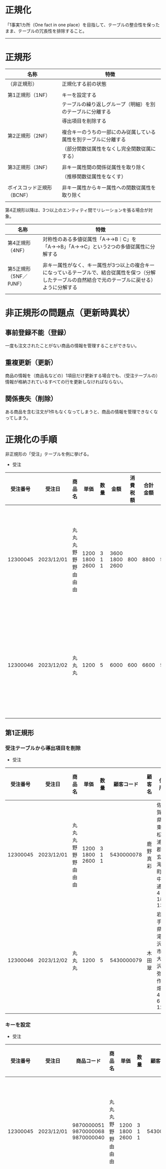 # 正規化

「1事実1カ所（One fact in one place）を目指して、テーブルの整合性を保ったまま、テーブルの冗長性を排除すること。

---

# 正規形

| 名称                       | 特徴                                                             |
| -------------------------- | ---------------------------------------------------------------- |
| （非正規形）               | 正規化する前の状態                                               |
|                            |                                                                  |
| 第1正規形（1NF）           | キーを設定する                                                   |
|                            | テーブルの繰り返しグループ（明細）を別のテーブルに分離する       |
|                            | 導出項目を削除する                                               |
|                            |                                                                  |
| 第2正規形（2NF）           | 複合キーのうちの一部にのみ従属している属性を別テーブルに分離する |
|                            | （部分関数従属性をなくし完全関数従属にする）                     |
|                            |                                                                  |
| 第3正規形（3NF）           | 非キー属性間の関係従属性を取り除く                               |
|                            | （推移関数従属性をなくす）                                       |
|                            |                                                                  |
| ボイスコッド正規形（BCNF） | 非キー属性からキー属性への関数従属性を取り除く                   |
|                            |                                                                  |

第4正規形以降は、3つ以上のエンティティ間でリレーションを張る場合が対象。

| 名称                   | 特徴                                                                                                                                                    |
| ---------------------- | ------------------------------------------------------------------------------------------------------------------------------------------------------- |
| 第4正規形（4NF）       | 対称性のある多値従属性「A→→B｜C」を「A→→B」「A→→C」という2つの多値従属性に分解する                                                                      |
|                        |                                                                                                                                                         |
| 第5正規形（5NF／PJNF） | 非キー属性がなく、キー属性が3つ以上の複合キーになっているテーブルで、結合従属性を保つ（分解したテーブルの自然結合で元のテーブルに戻せる）ように分解する |
|                        |                                                                                                                                                         |

# 非正規形の問題点（更新時異状）

## 事前登録不能（登録）

一度も注文されたことがない商品の情報を管理することができない。

## 重複更新（更新）

商品の情報を（商品名などの）1項目だけ更新する場合でも、（受注テーブルの）情報が格納されているすべての行を更新しなければならない。

## 関係喪失（削除）

ある商品を含む注文が1件もなくなってしまうと、商品の情報を管理できなくなってしまう。

# 正規化の手順

非正規形の「受注」テーブルを例に挙げる。

- 受注

| 受注番号 | 受注日     | 商品名                         | 単価                     | 数量            | 金額                     | 消費税額 | 合計金額 | 顧客コード | 顧客名   | 住所                            | 電話番号   | 支払方法   |
| -------- | ---------- | ------------------------------ | ------------------------ | --------------- | ------------------------ | -------- | -------- | ---------- | -------- | ------------------------------- | ---------- | ---------- |
| 12300045 | 2023/12/01 | 丸丸丸 <br> 野野野 <br> 由由由 | 1200 <br> 1800 <br> 2600 | 3 <br> 1 <br> 1 | 3600 <br> 1800 <br> 2600 | 800      | 8800     | 5430000078 | 鹿野真彩 | 佐賀県東松浦郡玄海町中通4-18-13 | 0952351994 | 銀行振込   |
| 12300046 | 2023/12/02 | 丸丸丸                         | 1200                     | 5               | 6000                     | 600      | 6600     | 5430000079 | 木田翠   | 岩手県滝沢市大沢弥作畑4-6-12    | 0190529660 | コンビニ払 |
|          |            |                                |                          |                 |                          |          |          |            |          |                                 |            |            |

## 第1正規形

### 受注テーブルから導出項目を削除

- 受注

| 受注番号 | 受注日     | 商品名                         | 単価                     | 数量            | 顧客コード | 顧客名   | 住所                            | 電話番号   | 支払方法   |
| -------- | ---------- | ------------------------------ | ------------------------ | --------------- | ---------- | -------- | ------------------------------- | ---------- | ---------- |
| 12300045 | 2023/12/01 | 丸丸丸 <br> 野野野 <br> 由由由 | 1200 <br> 1800 <br> 2600 | 3 <br> 1 <br> 1 | 5430000078 | 鹿野真彩 | 佐賀県東松浦郡玄海町中通4-18-13 | 0952351994 | 銀行振込   |
| 12300046 | 2023/12/02 | 丸丸丸                         | 1200                     | 5               | 5430000079 | 木田翠   | 岩手県滝沢市大沢弥作畑4-6-12    | 0190529660 | コンビニ払 |
|          |            |                                |                          |                 |            |          |                                 |            |            |

### キーを設定

- 受注

| 受注番号 | 受注日     | 商品コード                                 | 商品名                         | 単価                     | 数量            | 顧客コード | 顧客名   | 住所                            | 電話番号   | 支払方法   |
| -------- | ---------- | ------------------------------------------ | ------------------------------ | ------------------------ | --------------- | ---------- | -------- | ------------------------------- | ---------- | ---------- |
| 12300045 | 2023/12/01 | 9870000051 <br> 9870000068 <br> 9870000040 | 丸丸丸 <br> 野野野 <br> 由由由 | 1200 <br> 1800 <br> 2600 | 3 <br> 1 <br> 1 | 5430000078 | 鹿野真彩 | 佐賀県東松浦郡玄海町中通4-18-13 | 0952351994 | 銀行振込   |
| 12300046 | 2023/12/02 | 9870000051                                 | 丸丸丸                         | 1200                     | 5               | 5430000079 | 木田翠   | 岩手県滝沢市大沢弥作畑4-6-12    | 0190529660 | コンビニ払 |
|          |            |                                            |                                |                          |                 |            |          |                                 |            |            |

### 受注テーブルの繰り返し項目を別テーブルに分離

- 受注

| 受注番号 | 受注日     | 顧客コード | 顧客名   | 住所                            | 電話番号   | 支払方法   |
| -------- | ---------- | ---------- | -------- | ------------------------------- | ---------- | ---------- |
| 12300045 | 2023/12/01 | 5430000078 | 鹿野真彩 | 佐賀県東松浦郡玄海町中通4-18-13 | 0952351994 | 銀行振込   |
| 12300046 | 2023/12/02 | 5430000079 | 木田翠   | 岩手県滝沢市大沢弥作畑4-6-12    | 0190529660 | コンビニ払 |
|          |            |            |          |                                 |            |            |

- 受注明細

| 受注番号 | 商品コード | 商品名 | 単価 | 数量 |
| -------- | ---------- | ------ | ---- | ---- |
| 12300045 | 9870000051 | 丸丸丸 | 1200 | 3    |
| 12300045 | 9870000068 | 野野野 | 1800 | 1    |
| 12300045 | 9870000040 | 由由由 | 2600 | 1    |
| 12300046 | 9870000051 | 丸丸丸 | 1200 | 5    |
|          |            |        |      |      |

## 第2正規形

## 第3正規形

## BCNF正規形

## 第4正規形

## 第5正規形



---

# 参考文献

- [素早く正規形を見抜く実践テクニック：データベースエンジニアへの道](https://atmarkit.itmedia.co.jp/ait/articles/0605/11/news124.html)
- [ビジネスの視点でデータを整理する](https://thinkit.co.jp/story/2010/10/14/1806)

---

Copyright (c) 2023 YA-androidapp(https://github.com/yzkn) All rights reserved.
